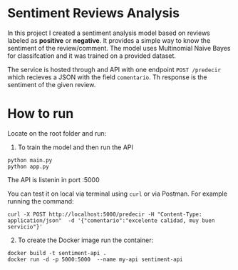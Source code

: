 # Sentiment Reviews Analysis
In this project I created a sentiment analysis model based on reviews labeled as **positive** or **negative**. It provides a simple way to know the sentiment of the review/comment. The model uses Multinomial Naive Bayes for classifcation and it was trained on a provided dataset.

The service is hosted through and API with one endpoint `POST /predecir` which recieves a JSON with the field `comentario`. Th response is the sentiment of the given review.

# How to run
Locate on the root folder and run:
1. To train the model and then run the API
```
python main.py
python app.py
```
The API is listenin in port :5000

You can test it on local via terminal using `curl` or via Postman. For example running the command:
```
curl -X POST http://localhost:5000/predecir -H "Content-Type: application/json"  -d '{"comentario":"excelente calidad, muy buen servicio"}'
```

2. To create the Docker image run the container:
```
docker build -t sentiment-api .
docker run -d -p 5000:5000  --name my-api sentiment-api
```

